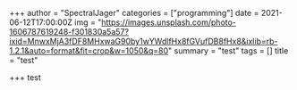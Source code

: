 +++
author = "SpectralJager"
categories = ["programming"]
date = 2021-06-12T17:00:00Z
img = "https://images.unsplash.com/photo-1606787619248-f301830a5a57?ixid=MnwxMjA3fDF8MHxwaG90by1wYWdlfHx8fGVufDB8fHx8&ixlib=rb-1.2.1&auto=format&fit=crop&w=1050&q=80"
summary = "test"
tags = []
title = "test"

+++
test